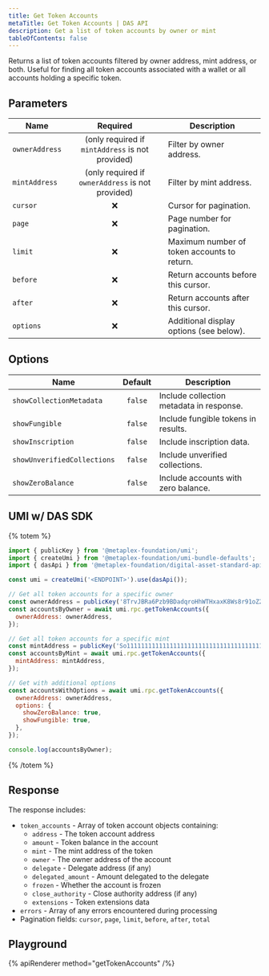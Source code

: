 ```yaml
---
title: Get Token Accounts
metaTitle: Get Token Accounts | DAS API
description: Get a list of token accounts by owner or mint
tableOfContents: false
---
```


Returns a list of token accounts filtered by owner address, mint address, or both. Useful for finding all token accounts associated with a wallet or all accounts holding a specific token.

## Parameters

| Name           | Required | Description                                          |
| -------------- | :------: | ---------------------------------------------------- |
| `ownerAddress` |    (only required if `mintAddress` is not provided)    | Filter by owner address.                             |
| `mintAddress`  |    (only required if `ownerAddress` is not provided)    | Filter by mint address.                              |
| `cursor`       |    ❌    | Cursor for pagination.                               |
| `page`         |    ❌    | Page number for pagination.                          |
| `limit`        |    ❌    | Maximum number of token accounts to return.          |
| `before`       |    ❌    | Return accounts before this cursor.                  |
| `after`        |    ❌    | Return accounts after this cursor.                   |
| `options`      |    ❌    | Additional display options (see below).              |

## Options

| Name                       | Default | Description                                    |
| -------------------------- | :-----: | ---------------------------------------------- |
| `showCollectionMetadata`   | `false` | Include collection metadata in response.       |
| `showFungible`             | `false` | Include fungible tokens in results.           |
| `showInscription`          | `false` | Include inscription data.                      |
| `showUnverifiedCollections`| `false` | Include unverified collections.                |
| `showZeroBalance`          | `false` | Include accounts with zero balance.            |

## UMI w/ DAS SDK

{% totem %}

```js
import { publicKey } from '@metaplex-foundation/umi';
import { createUmi } from '@metaplex-foundation/umi-bundle-defaults';
import { dasApi } from '@metaplex-foundation/digital-asset-standard-api';

const umi = createUmi('<ENDPOINT>').use(dasApi());

// Get all token accounts for a specific owner
const ownerAddress = publicKey('8TrvJBRa6Pzb9BDadqroHhWTHxaxK8Ws8r91oZ2jxaVV');
const accountsByOwner = await umi.rpc.getTokenAccounts({
  ownerAddress: ownerAddress,
});

// Get all token accounts for a specific mint
const mintAddress = publicKey('So11111111111111111111111111111111111111112');
const accountsByMint = await umi.rpc.getTokenAccounts({
  mintAddress: mintAddress,
});

// Get with additional options
const accountsWithOptions = await umi.rpc.getTokenAccounts({
  ownerAddress: ownerAddress,
  options: {
    showZeroBalance: true,
    showFungible: true,
  },
});

console.log(accountsByOwner);
```

{% /totem %}

## Response

The response includes:

- `token_accounts` - Array of token account objects containing:
  - `address` - The token account address
  - `amount` - Token balance in the account
  - `mint` - The mint address of the token
  - `owner` - The owner address of the account
  - `delegate` - Delegate address (if any)
  - `delegated_amount` - Amount delegated to the delegate
  - `frozen` - Whether the account is frozen
  - `close_authority` - Close authority address (if any)
  - `extensions` - Token extensions data
- `errors` - Array of any errors encountered during processing
- Pagination fields: `cursor`, `page`, `limit`, `before`, `after`, `total`

## Playground

{% apiRenderer method="getTokenAccounts" /%}